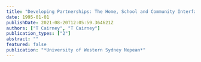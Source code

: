 ```yaml
---
title: "Developing Partnerships: The Home, School and Community Interface"
date: 1995-01-01
publishDate: 2021-08-20T12:05:59.364621Z
authors: ["T Cairney", "T Cairney"]
publication_types: ["2"]
abstract: ""
featured: false
publication: "*University of Western Sydney Nepean*"
---
```


